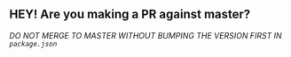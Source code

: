 ## HEY! Are you making a PR against master?

_DO NOT MERGE TO MASTER WITHOUT BUMPING THE VERSION FIRST IN `package.json`_
